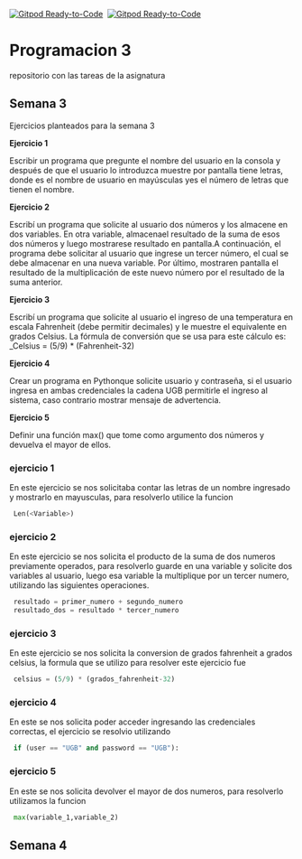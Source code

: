 [![Gitpod Ready-to-Code](https://img.shields.io/badge/UGB-PRC3-blue)](https://ugb.edu.sv/)&nbsp;
[![Gitpod Ready-to-Code](https://img.shields.io/badge/Python-3.9-red)](https://www.python.org/)&nbsp;

# Programacion 3
 repositorio con las tareas de la asignatura

 ## Semana 3
  Ejercicios planteados para la semana 3

  **Ejercicio 1**

  Escribir un programa que pregunte el nombre del usuario en la consola y después de que el usuario lo introduzca muestre por pantalla <NOMBRE> tiene <n> letras, donde <NOMBRE> es el nombre de usuario en mayúsculas y<n>es el número de letras que tienen el nombre.

  **Ejercicio 2**

  Escribí un programa que solicite al usuario dos números y los almacene en dos variables. En otra variable, almacenael resultado de la suma de esos dos números y  luego mostrarese  resultado  en  pantalla.A  continuación,  el  programa  debe solicitar al usuario que ingrese un tercer número, el cual se debe almacenar en una nueva variable. Por último, mostraren pantalla el resultado de la multiplicación de este nuevo número por el resultado de la suma anterior.
  
  **Ejercicio 3**

  Escribí  un  programa  que  solicite  al  usuario  el  ingreso  de  una  temperatura  en escala Fahrenheit (debe permitir decimales) y le muestre el equivalente en grados Celsius. La fórmula de conversión que se usa para este cálculo es: _Celsius = (5/9) * (Fahrenheit-32)
  
  **Ejercicio 4**

  Crear  un  programa  en Pythonque  solicite  usuario  y  contraseña,  si  el  usuario ingresa  en  ambas  credenciales  la  cadena  UGB  permitirle  el  ingreso  al  sistema, caso contrario mostrar mensaje de advertencia.
  
  **Ejercicio 5**

  Definir una función max() que tome como argumento dos números y devuelva el mayor de ellos.

  ### ejercicio 1
   En este ejercicio se nos solicitaba contar las letras de un nombre ingresado y mostrarlo en mayusculas, para resolverlo utilice la funcion
   ```python
    Len(<Variable>)
   ```

  ### ejercicio 2
   En este ejercicio se nos solicita el producto de la suma de dos numeros previamente operados, para resolverlo guarde en una variable y solicite dos variables al usuario, luego esa variable la multiplique por un tercer numero, utilizando las siguientes operaciones.
   ```python
    resultado = primer_numero + segundo_numero
    resultado_dos = resultado * tercer_numero
   ```
  ### ejercicio 3
   En este ejercicio se nos solicita la conversion de grados fahrenheit a grados celsius, la formula que se utilizo para resolver este ejercicio fue 
   ```python
    celsius = (5/9) * (grados_fahrenheit-32) 
   ```
  ### ejercicio 4
   En este se nos solicita poder acceder ingresando las credenciales correctas, el ejercicio se resolvio utilizando
   ```python
    if (user == "UGB" and password == "UGB"):
   ```
  ### ejercicio 5
   En este se nos solicita devolver el mayor de dos numeros, para resolverlo utilizamos la funcion
   ```python
    max(variable_1,variable_2)
   ```   

 ## Semana 4

